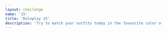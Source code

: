 ```yaml
---
layout: challenge
name: '15'
title: 'Roleplay 15'
description: 'Try to match your outfits today in the favourite color of your loved one. '
---
```


